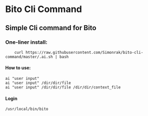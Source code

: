 # Bito Cli Command
## Simple Cli command for Bito
### One-liner install:
        curl https://raw.githubusercontent.com/Simonrak/bito-cli-command/master/.ai.sh | bash
#### How to use:
    ai "user input"
    ai "user input" /dir/dir/file
    ai "user input" /dir/dir/file /dir/dir/context_file
#### Login
    /usr/local/bin/bito
